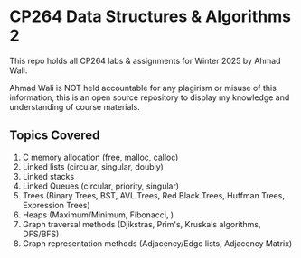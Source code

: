 
# CP264 Data Structures & Algorithms 2

This repo holds all CP264 labs & assignments for Winter 2025 by Ahmad Wali. 

Ahmad Wali is NOT held accountable for any plagirism or misuse of this information, this is an open source repository to display my knowledge and understanding of course materials.



## Topics Covered
1. C memory allocation (free, malloc, calloc)
2. Linked lists (circular, singular, doubly)
3. Linked stacks
4. Linked Queues (circular, priority, singular)
5. Trees (Binary Trees, BST, AVL Trees, Red Black Trees, Huffman Trees, Expression Trees)
6. Heaps (Maximum/Minimum, Fibonacci,  )
7. Graph traversal methods (Djikstras, Prim's, Kruskals algorithms, DFS/BFS)
8. Graph representation methods (Adjacency/Edge lists, Adjacency Matrix)

